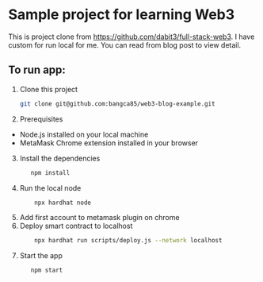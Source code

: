# Sample project for learning Web3

This is project clone from https://github.com/dabit3/full-stack-web3. I have custom for run local for me. You can read from blog post to view detail.

## To run app:
1. Clone this project
    ```bash
    git clone git@github.com:bangca85/web3-blog-example.git
    ```
2. Prerequisites
- Node.js installed on your local machine
- MetaMask Chrome extension installed in your browser
3. Install the dependencies
     ```bash
        npm install
    ```
4. Run the local node
    ```bash 
        npx hardhat node
    ```
5. Add first account to metamask plugin on chrome
6. Deploy smart contract to localhost
    ```bash
        npx hardhat run scripts/deploy.js --network localhost
    ```
7. Start the app
    ```bash
       npm start
    ```